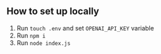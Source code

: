 ## How to set up locally

1. Run ```touch .env``` and set `OPENAI_API_KEY` variable
2. Run ```npm i```
3. Run ```node index.js```
